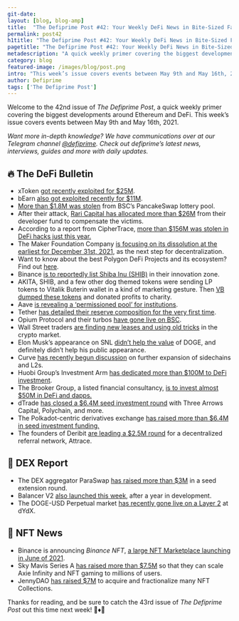 ```yaml
---
git-date:
layout: [blog, blog-amp]
title:  "The Defiprime Post #42: Your Weekly DeFi News in Bite-Sized Fashion"
permalink: post42
h1title: "The Defiprime Post #42: Your Weekly DeFi News in Bite-Sized Fashion"
pagetitle: "The Defiprime Post #42: Your Weekly DeFi News in Bite-Sized Fashion"
metadescription: "A quick weekly primer covering the biggest developments around Ethereum and DeFi. This week’s issue covers events between May 9th and May 16th, 2021"
category: blog
featured-image: /images/blog/post.png
intro: "This week’s issue covers events between May 9th and May 16th, 2021"
author: Defiprime
tags: ['The Defiprime Post']
---
```


Welcome to the 42nd issue of _The Defiprime Post_, a quick weekly primer covering the biggest developments around Ethereum and DeFi. This week’s issue covers events between May 9th and May 16th, 2021.

_Want more in-depth knowledge? We have communications over at our Telegram channel [@defiprime](https://t.me/defiprime). Check out defiprime’s latest news, interviews, guides and more with daily updates._


## 🔥 The DeFi Bulletin

*   xToken [got recently exploited for $25M](http://etherscan.io/tx/0x7cc7d935d%E2%80%A6).
*   bEarn [also got exploited recently for $11M](https://twitter.com/defiprime/status/1393945308850126851?s=19).
*   [More than $1.8M was stolen](https://medium.com/@cryptopwnage/1-800-000-was-stolen-from-binance-smart-chain-pancakeswap-lottery-pool-ca2afb415f9) from BSC’s PancakeSwap lottery pool.
*   After their attack, [Rari Capital has allocated more than $26M](https://cointelegraph.com/news/rari-capital-allocates-26m-from-developer-fund-to-compensate-hack-victims) from their developer fund to compensate the victims.
*   According to a report from CipherTrace, [more than $156M was stolen in DeFi hacks just this year.](https://decrypt.co/70690/defi-hacks-2021-ciphertrace-report)
*   The Maker Foundation Company [is focusing on its dissolution at the earliest for December 31st, 2021](https://blog.makerdao.com/the-maker-foundation-focuses-on-its-dissolution/), as the next step for decentralization.
*   Want to know about the best Polygon DeFi Projects and its ecosystem? Find out [here](https://defiprime.com/polygon).
*   Binance [is to reportedly list Shiba Inu (SHIB)](https://www.binance.com/en/support/announcement/f1fe616e688b452f9d736753cb2d947a?ref=JLI1VBLA&utm_source=BinanceTwitter&utm_medium=GlobalSocial&utm_campaign=GlobalSocial) in their innovation zone.
*   AKITA, SHIB, and a few other dog themed tokens were sending LP tokens to Vitalik Buterin wallet in a kind of marketing gesture. Then [VB dumped these tokens](https://twitter.com/defiprime/status/1392535058892791809) and donated profits to charity.    
*   Aave [is revealing a ‘permissioned pool’ for institutions](https://cointelegraph.com/news/defi-lending-platform-aave-reveals-private-pool-for-institutions).
*   Tether [has detailed their reserve composition for the very first time](https://www.coindesk.com/tether-first-reserve-composition-report-usdt).
*   Opium Protocol and their turbos [have gone live on BSC](https://medium.com/opium-network/opium-protocol-is-live-on-binance-smart-chain-38e7ed7e773d).
*   Wall Street traders [are finding new leases and using old tricks](https://www.bloomberg.com/news/articles/2021-05-10/wall-street-unleashes-old-tricks-in-2-5-trillion-crypto-jungle?srnd=premium) in the crypto market.
*   Elon Musk’s appearance on SNL [didn’t help the value](https://www.bloomberg.com/opinion/articles/2021-05-10/elon-musk-s-snl-debut-didn-t-help-the-dogecoin-bulls) of DOGE, and definitely didn’t help his public appearance.
*   Curve [has recently begun discussion](https://gov.curve.fi/t/discussion-multi-chain-gauges-to-spread-the-crv-love-on-side-chains-and-l2s/1747) on further expansion of sidechains and L2s.
*   Huobi Group’s Investment Arm [has dedicated more than $100M to DeFi investment](https://www.coindesk.com/huobi-groups-investment-arm-dedicates-100m-to-defi-mergers).
*   The Brooker Group, a listed financial consultancy, [is to invest almost $50M in DeFi and dapps.](https://www.coindesk.com/brooker-group-to-invest-defi-dapp-startups)
*   dTrade [has closed a $6.4M seed investment round](https://medium.com/dtrade/dtrade-closes-6-4m-seed-round-3462d56a80c5) with Three Arrows Capital, Polychain, and more.
*   The Polkadot-centric derivatives exchange [has raised more than $6.4M in seed investment funding.](https://cointelegraph.com/news/polkadot-centric-derivatives-exchange-raises-6-4m-in-seed-funding)
*   The founders of Deribit [are leading a $2.5M round](https://www.theblockcrypto.com/post/104649/deribit-founders-funding-decentralized-referral-network-attrace) for a decentralized referral network, Attrace.

## 💱 DEX Report

*   The DEX aggregator ParaSwap [has raised more than $3M](https://www.theblockcrypto.com/linked/104308/decentralized-exchange-dex-aggregator-paraswap-seed-extension) in a seed extension round.
*   Balancer V2 [also launched this week](https://medium.com/balancer-protocol/the-most-flexible-and-efficient-amm-is-live-meet-balancer-v2-2451a22779b3), after a year in development.
*   The DOGE-USD Perpetual market [has recently gone live on a Layer 2](https://trade.dydx.exchange/r/QMFTAHFN) at dYdX.


## 💎 NFT News

*   Binance is announcing _Binance NFT_, [a large NFT Marketplace launching in June of 2021](https://www.binance.com/en/blog/421499824684901995/Introducing-Binance-NFT-A-Groundbreaking-NFT-Marketplace-Launching-June-2021?ref=JLI1VBLA&utm_source=BinanceTwitter&utm_medium=GlobalSocial&utm_campaign=GlobalSocial).
*   Sky Mavis Series A [has raised more than $7.5M](https://axie.substack.com/p/seriesa) so that they can scale Axie Infinity and NFT gaming to millions of users.
*   JennyDAO [has raised $7M](https://www.coindesk.com/dao-raises-7m-to-acquire-and-fractionalize-nft-collections) to acquire and fractionalize many NFT Collections.

Thanks for reading, and be sure to catch the 43rd issue of _The Defiprime Post_ out this time next week! 👋♦️👋
